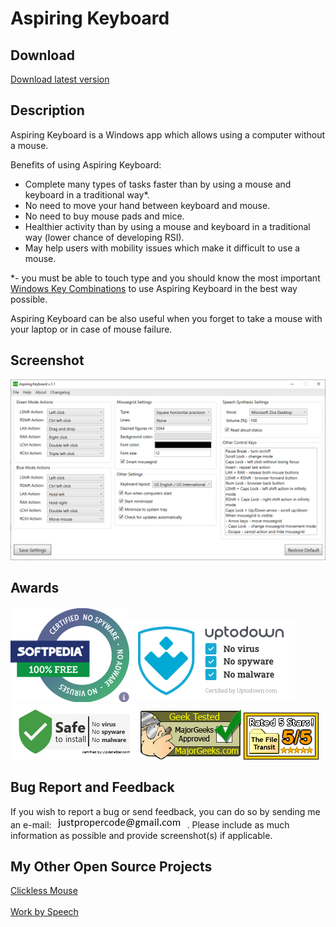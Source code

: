 # Aspiring Keyboard

## Download
[Download latest version](https://github.com/ProperCode/Aspiring-Keyboard/releases)<br/>

## Description
Aspiring Keyboard is a Windows app which allows using a computer without a mouse.

Benefits of using Aspiring Keyboard:
- Complete many types of tasks faster than by using a mouse and keyboard in a traditional way*.
- No need to move your hand between keyboard and mouse.
- No need to buy mouse pads and mice.
- Healthier activity than by using a mouse and keyboard in a traditional way (lower chance of developing RSI).
- May help users with mobility issues which make it difficult to use a mouse.

*- you must be able to touch type and you should know the most important [Windows Key Combinations](https://github.com/ProperCode/Aspiring-Keyboard/blob/main/other/Useful%20Windows%20Key%20Combinations.pdf) to use Aspiring Keyboard in the best way possible.

Aspiring Keyboard can be also useful when you forget to take a mouse with your laptop or in case of mouse failure.

## Screenshot

![alt text](https://raw.githubusercontent.com/ProperCode/Aspiring-Keyboard/main/other/Aspiring_Keyboard_v.1.1.jpg)

## Awards
[![Softpedia Clean Award](https://raw.githubusercontent.com/ProperCode/Aspiring-Keyboard/master/other/awards/softpedia_100_free.png)](https://www.softpedia.com/get/System/OS-Enhancements/Aspiring-Keyboard.shtml#status)
[![Uptodown Clean Award](https://raw.githubusercontent.com/ProperCode/Aspiring-Keyboard/master/other/awards/certified-free.png)](https://aspiring-keyboard.en.uptodown.com/windows)
[![Updatestar Clean Award](https://raw.githubusercontent.com/ProperCode/Aspiring-Keyboard/master/other/awards/updatestar.com.jpg)](https://www.updatestar.com/virus-report/aspiring-keyboard/5263701)
[![Majorgeeks Award](https://raw.githubusercontent.com/ProperCode/Aspiring-Keyboard/master/other/awards/majorgeektested.gif)](https://www.majorgeeks.com/files/details/aspiring_keyboard.html)
[![File Transit 5/5 Award](https://raw.githubusercontent.com/ProperCode/Aspiring-Keyboard/master/other/awards/filetransit_5of5.gif)](https://www.filetransit.com/view.php?id=454548)

## Bug Report and Feedback
If you wish to report a bug or send feedback, you can do so by sending me an e-mail: ![alt text](https://raw.githubusercontent.com/ProperCode/clickless-mouse/master/other/images/email.jpg) .
Please include as much information as possible and provide screenshot(s) if applicable.

## My Other Open Source Projects
[Clickless Mouse](https://github.com/ProperCode/clickless-mouse)<br/><br/>
[Work by Speech](https://github.com/ProperCode/Work-by-Speech)<br/>